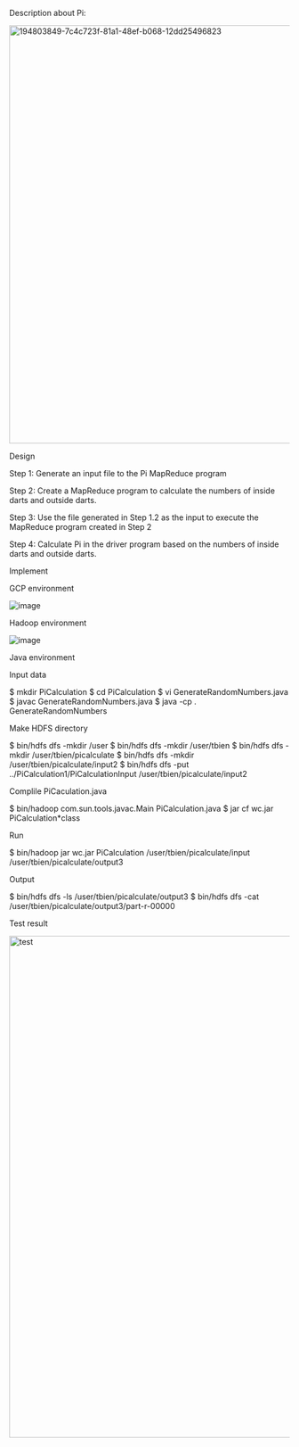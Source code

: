 Description about Pi:


<img width="750" alt="194803849-7c4c723f-81a1-48ef-b068-12dd25496823" src="https://user-images.githubusercontent.com/68774929/195969471-d959b5c7-c0a5-452a-ba08-880e69a10b24.png">



Design





Step 1: Generate an input file to the Pi MapReduce program

Step 2: Create a MapReduce program to calculate the numbers of inside darts and outside darts.

Step 3: Use the file generated in Step 1.2 as the input to execute the MapReduce program created in Step 2

Step 4: Calculate Pi in the driver program based on the numbers of inside darts and outside darts.






Implement





GCP environment




![image](https://user-images.githubusercontent.com/68774929/195970095-b7ac4eef-a83c-4aff-9c13-e44f3ab97163.png)






Hadoop environment





![image](https://user-images.githubusercontent.com/68774929/195969525-c5193d0a-57bc-4deb-ab6f-5f8b83b4502f.png)



Java environment

Input data


  $ mkdir PiCalculation
  $ cd PiCalculation
  $ vi GenerateRandomNumbers.java
  $ javac GenerateRandomNumbers.java
  $ java -cp . GenerateRandomNumbers
  
  
Make HDFS directory

  $ bin/hdfs dfs -mkdir /user
  $ bin/hdfs dfs -mkdir /user/tbien
  $ bin/hdfs dfs -mkdir /user/tbien/picalculate
  $ bin/hdfs dfs -mkdir /user/tbien/picalculate/input2
  $ bin/hdfs dfs -put ../PiCalculation1/PiCalculationInput /user/tbien/picalculate/input2
  
  
  Complile PiCaculation.java
  
  $ bin/hadoop com.sun.tools.javac.Main PiCalculation.java
  $ jar cf wc.jar PiCalculation*class  
  
  
  Run
  
  $ bin/hadoop jar wc.jar PiCalculation /user/tbien/picalculate/input /user/tbien/picalculate/output3
  
  Output
  
  $ bin/hdfs dfs -ls /user/tbien/picalculate/output3
  $ bin/hdfs dfs -cat /user/tbien/picalculate/output3/part-r-00000 
  
  

Test result



<img width="900" alt="test" src="https://user-images.githubusercontent.com/68774929/196011751-eb0be8bb-f97c-4294-b168-44dc42cb3111.png">


